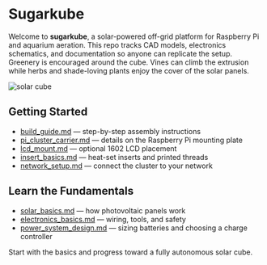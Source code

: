 # Sugarkube

Welcome to **sugarkube**, a solar-powered off-grid platform for Raspberry Pi and aquarium aeration. This repo tracks CAD models, electronics schematics, and documentation so anyone can replicate the setup.
Greenery is encouraged around the cube. Vines can climb the extrusion while herbs and shade-loving plants enjoy the cover of the solar panels.

![solar cube](images/solar_cube.jpg)

## Getting Started
- [build_guide.md](build_guide.md) — step-by-step assembly instructions
- [pi_cluster_carrier.md](pi_cluster_carrier.md) — details on the Raspberry Pi mounting plate
- [lcd_mount.md](lcd_mount.md) — optional 1602 LCD placement
- [insert_basics.md](insert_basics.md) — heat-set inserts and printed threads
- [network_setup.md](network_setup.md) — connect the cluster to your network

## Learn the Fundamentals
- [solar_basics.md](solar_basics.md) — how photovoltaic panels work
- [electronics_basics.md](electronics_basics.md) — wiring, tools, and safety
- [power_system_design.md](power_system_design.md) — sizing batteries and choosing a charge controller

Start with the basics and progress toward a fully autonomous solar cube.

